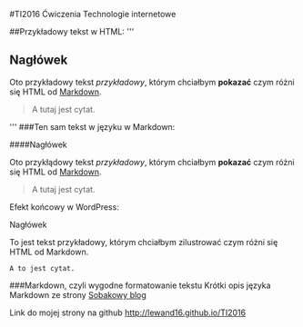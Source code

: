 #TI2016
Ćwiczenia Technologie internetowe

##Przykładowy tekst w HTML:
'''
<h2>Nagłówek</h2>

Oto przykładowy tekst <em>przykładowy</em>, którym chciałbym <strong>pokazać</strong> czym różni się HTML od <a href="http://www.makoweabc.pl/2011/05/markdown/">Markdown</a>.

<blockquote>A tutaj jest cytat.</blockquote>
'''
###Ten sam tekst w języku w Markdown:

####Nagłówek

Oto przykłądowy tekst *przykładowy*, którym chciałbym **pokazać** czym różni się HTML od [Markdown](http://www.makoweabc.pl/2011/05/markdown/).

> A tutaj jest cytat.

Efekt końcowy  w WordPress:

Nagłówek

To jest tekst przykładowy, którym chciałbym zilustrować czym różni się HTML od Markdown.

    A to jest cytat.

###Markdown, czyli wygodne formatowanie tekstu
Krótki opis języka Markdown ze strony [Sobakowy blog](http://sobak.pl/blog/markdown-czyli-wygodne-formatowanie-tekstu/)

Link do mojej strony na github http://lewand16.github.io/TI2016

